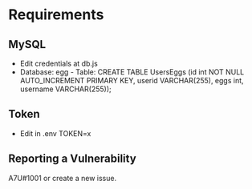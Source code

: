 # Requirements

## MySQL
- Edit credentials at db.js
- Database: egg - Table: CREATE TABLE UsersEggs (id int NOT NULL AUTO_INCREMENT PRIMARY KEY, userid VARCHAR(255), eggs int, username VARCHAR(255));

## Token
- Edit in .env TOKEN=x

## Reporting a Vulnerability

A7U#1001 or create a new issue.